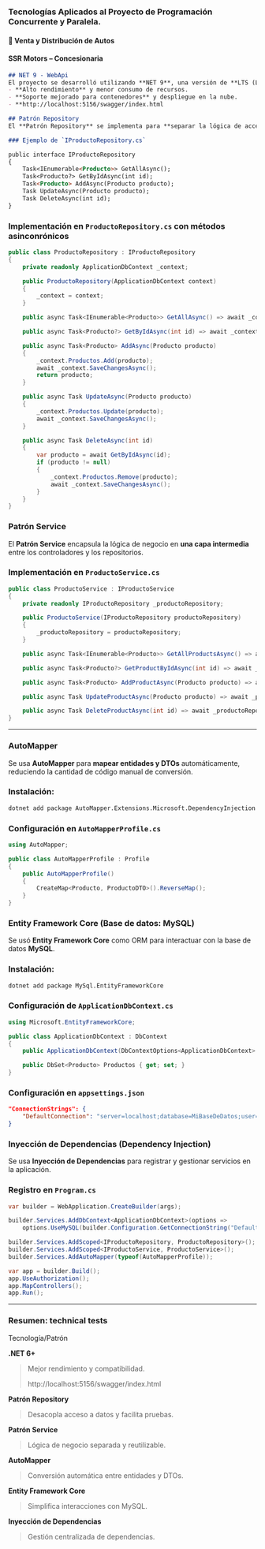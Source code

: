 ### Tecnologías Aplicados al Proyecto de Programación Concurrente y Paralela. 
#### 🚗 Venta y Distribución de Autos
#### SSR Motors – Concesionaria

```markdown
## NET 9 - WebApi
El proyecto se desarrolló utilizando **NET 9**, una versión de **LTS (Long-Term Support)** que ofrece:
- **Alto rendimiento** y menor consumo de recursos.
- **Soporte mejorado para contenedores** y despliegue en la nube.
- **http://localhost:5156/swagger/index.html

## Patrón Repository
El **Patrón Repository** se implementa para **separar la lógica de acceso a datos** de la lógica de negocio.  

### Ejemplo de `IProductoRepository.cs`

public interface IProductoRepository
{
    Task<IEnumerable<Producto>> GetAllAsync();
    Task<Producto?> GetByIdAsync(int id);
    Task<Producto> AddAsync(Producto producto);
    Task UpdateAsync(Producto producto);
    Task DeleteAsync(int id);
}
```

### Implementación en `ProductoRepository.cs` con métodos asinconrónicos

```csharp
public class ProductoRepository : IProductoRepository
{
    private readonly ApplicationDbContext _context;

    public ProductoRepository(ApplicationDbContext context)
    {
        _context = context;
    }

    public async Task<IEnumerable<Producto>> GetAllAsync() => await _context.Productos.ToListAsync();

    public async Task<Producto?> GetByIdAsync(int id) => await _context.Productos.FindAsync(id);

    public async Task<Producto> AddAsync(Producto producto)
    {
        _context.Productos.Add(producto);
        await _context.SaveChangesAsync();
        return producto;
    }

    public async Task UpdateAsync(Producto producto)
    {
        _context.Productos.Update(producto);
        await _context.SaveChangesAsync();
    }

    public async Task DeleteAsync(int id)
    {
        var producto = await GetByIdAsync(id);
        if (producto != null)
        {
            _context.Productos.Remove(producto);
            await _context.SaveChangesAsync();
        }
    }
}

```

### Patrón Service

El **Patrón Service** encapsula la lógica de negocio en **una capa intermedia** entre los controladores y los repositorios.  

### Implementación en `ProductoService.cs`

```csharp
public class ProductoService : IProductoService
{
    private readonly IProductoRepository _productoRepository;

    public ProductoService(IProductoRepository productoRepository)
    {
        _productoRepository = productoRepository;
    }

    public async Task<IEnumerable<Producto>> GetAllProductsAsync() => await _productoRepository.GetAllAsync();

    public async Task<Producto?> GetProductByIdAsync(int id) => await _productoRepository.GetByIdAsync(id);

    public async Task<Producto> AddProductAsync(Producto producto) => await _productoRepository.AddAsync(producto);

    public async Task UpdateProductAsync(Producto producto) => await _productoRepository.UpdateAsync(producto);

    public async Task DeleteProductAsync(int id) => await _productoRepository.DeleteAsync(id);
}

```
-----
###  AutoMapper

Se usa **AutoMapper** para **mapear entidades y DTOs** automáticamente, reduciendo la cantidad de código manual de conversión.

### Instalación:

```sh
dotnet add package AutoMapper.Extensions.Microsoft.DependencyInjection

```

### Configuración en `AutoMapperProfile.cs`

```csharp
using AutoMapper;

public class AutoMapperProfile : Profile
{
    public AutoMapperProfile()
    {
        CreateMap<Producto, ProductoDTO>().ReverseMap();
    }
}

```

### Entity Framework Core (Base de datos: MySQL)

Se usó **Entity Framework Core** como ORM para interactuar con la base de datos **MySQL**.

### Instalación:

```sh
dotnet add package MySql.EntityFrameworkCore

```

### Configuración de `ApplicationDbContext.cs`

```csharp
using Microsoft.EntityFrameworkCore;

public class ApplicationDbContext : DbContext
{
    public ApplicationDbContext(DbContextOptions<ApplicationDbContext> options) : base(options) {}

    public DbSet<Producto> Productos { get; set; }
}

```

### Configuración en `appsettings.json`

```json
"ConnectionStrings": {
    "DefaultConnection": "server=localhost;database=MiBaseDeDatos;user=root;password=********"
}

```

###  Inyección de Dependencias (Dependency Injection)

Se usa **Inyección de Dependencias** para registrar y gestionar servicios en la aplicación.

### Registro en `Program.cs`

```csharp
var builder = WebApplication.CreateBuilder(args);

builder.Services.AddDbContext<ApplicationDbContext>(options =>
    options.UseMySQL(builder.Configuration.GetConnectionString("DefaultConnection")));

builder.Services.AddScoped<IProductoRepository, ProductoRepository>();
builder.Services.AddScoped<IProductoService, ProductoService>();
builder.Services.AddAutoMapper(typeof(AutoMapperProfile));

var app = builder.Build();
app.UseAuthorization();
app.MapControllers();
app.Run();

```

----------

### Resumen: technical tests

Tecnología/Patrón

**.NET 6+**

>Mejor rendimiento y compatibilidad.
>
>http://localhost:5156/swagger/index.html

**Patrón Repository**

>Desacopla acceso a datos y facilita pruebas.

**Patrón Service**

>Lógica de negocio separada y reutilizable.

**AutoMapper**

>Conversión automática entre entidades y DTOs.

**Entity Framework Core**

>Simplifica interacciones con MySQL.

**Inyección de Dependencias**

>Gestión centralizada de dependencias.

